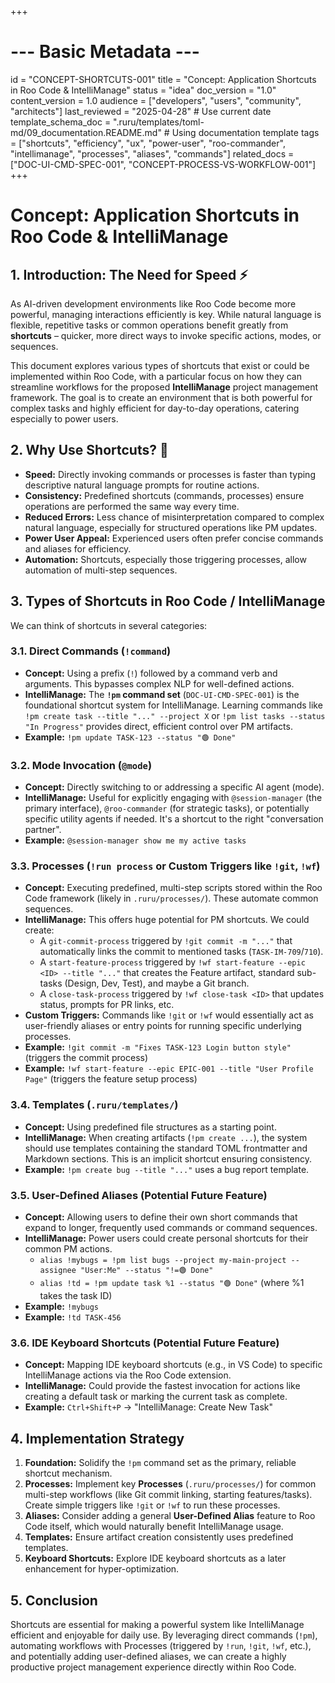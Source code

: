 +++
# --- Basic Metadata ---
id = "CONCEPT-SHORTCUTS-001"
title = "Concept: Application Shortcuts in Roo Code & IntelliManage"
status = "idea"
doc_version = "1.0"
content_version = 1.0
audience = ["developers", "users", "community", "architects"]
last_reviewed = "2025-04-28" # Use current date
template_schema_doc = ".ruru/templates/toml-md/09_documentation.README.md" # Using documentation template
tags = ["shortcuts", "efficiency", "ux", "power-user", "roo-commander", "intellimanage", "processes", "aliases", "commands"]
related_docs = ["DOC-UI-CMD-SPEC-001", "CONCEPT-PROCESS-VS-WORKFLOW-001"]
+++

# Concept: Application Shortcuts in Roo Code & IntelliManage

## 1. Introduction: The Need for Speed ⚡

As AI-driven development environments like Roo Code become more powerful, managing interactions efficiently is key. While natural language is flexible, repetitive tasks or common operations benefit greatly from **shortcuts** – quicker, more direct ways to invoke specific actions, modes, or sequences.

This document explores various types of shortcuts that exist or could be implemented within Roo Code, with a particular focus on how they can streamline workflows for the proposed **IntelliManage** project management framework. The goal is to create an environment that is both powerful for complex tasks and highly efficient for day-to-day operations, catering especially to power users.

## 2. Why Use Shortcuts? 🤔

*   **Speed:** Directly invoking commands or processes is faster than typing descriptive natural language prompts for routine actions.
*   **Consistency:** Predefined shortcuts (commands, processes) ensure operations are performed the same way every time.
*   **Reduced Errors:** Less chance of misinterpretation compared to complex natural language, especially for structured operations like PM updates.
*   **Power User Appeal:** Experienced users often prefer concise commands and aliases for efficiency.
*   **Automation:** Shortcuts, especially those triggering processes, allow automation of multi-step sequences.

## 3. Types of Shortcuts in Roo Code / IntelliManage

We can think of shortcuts in several categories:

### 3.1. Direct Commands (`!command`)

*   **Concept:** Using a prefix (`!`) followed by a command verb and arguments. This bypasses complex NLP for well-defined actions.
*   **IntelliManage:** The **`!pm` command set** (`DOC-UI-CMD-SPEC-001`) is the foundational shortcut system for IntelliManage. Learning commands like `!pm create task --title "..." --project X` or `!pm list tasks --status "In Progress"` provides direct, efficient control over PM artifacts.
*   **Example:** `!pm update TASK-123 --status "🟢 Done"`

### 3.2. Mode Invocation (`@mode`)

*   **Concept:** Directly switching to or addressing a specific AI agent (mode).
*   **IntelliManage:** Useful for explicitly engaging with `@session-manager` (the primary interface), `@roo-commander` (for strategic tasks), or potentially specific utility agents if needed. It's a shortcut to the right "conversation partner".
*   **Example:** `@session-manager show me my active tasks`

### 3.3. Processes (`!run process` or Custom Triggers like `!git`, `!wf`)

*   **Concept:** Executing predefined, multi-step scripts stored within the Roo Code framework (likely in `.ruru/processes/`). These automate common sequences.
*   **IntelliManage:** This offers huge potential for PM shortcuts. We could create:
    *   A `git-commit-process` triggered by `!git commit -m "..."` that automatically links the commit to mentioned tasks (`TASK-IM-709`/`710`).
    *   A `start-feature-process` triggered by `!wf start-feature --epic <ID> --title "..."` that creates the Feature artifact, standard sub-tasks (Design, Dev, Test), and maybe a Git branch.
    *   A `close-task-process` triggered by `!wf close-task <ID>` that updates status, prompts for PR links, etc.
*   **Custom Triggers:** Commands like `!git` or `!wf` would essentially act as user-friendly aliases or entry points for running specific underlying processes.
*   **Example:** `!git commit -m "Fixes TASK-123 Login button style"` (triggers the commit process)
*   **Example:** `!wf start-feature --epic EPIC-001 --title "User Profile Page"` (triggers the feature setup process)

### 3.4. Templates (`.ruru/templates/`)

*   **Concept:** Using predefined file structures as a starting point.
*   **IntelliManage:** When creating artifacts (`!pm create ...`), the system should use templates containing the standard TOML frontmatter and Markdown sections. This is an implicit shortcut ensuring consistency.
*   **Example:** `!pm create bug --title "..."` uses a bug report template.

### 3.5. User-Defined Aliases (Potential Future Feature)

*   **Concept:** Allowing users to define their own short commands that expand to longer, frequently used commands or command sequences.
*   **IntelliManage:** Power users could create personal shortcuts for their common PM actions.
    *   `alias !mybugs = !pm list bugs --project my-main-project --assignee "User:Me" --status "!=🟢 Done"`
    *   `alias !td = !pm update task %1 --status "🟢 Done"` (where %1 takes the task ID)
*   **Example:** `!mybugs`
*   **Example:** `!td TASK-456`

### 3.6. IDE Keyboard Shortcuts (Potential Future Feature)

*   **Concept:** Mapping IDE keyboard shortcuts (e.g., in VS Code) to specific IntelliManage actions via the Roo Code extension.
*   **IntelliManage:** Could provide the fastest invocation for actions like creating a default task or marking the current task as complete.
*   **Example:** `Ctrl+Shift+P` -> "IntelliManage: Create New Task"

## 4. Implementation Strategy

1.  **Foundation:** Solidify the `!pm` command set as the primary, reliable shortcut mechanism.
2.  **Processes:** Implement key **Processes** (`.ruru/processes/`) for common multi-step workflows (like Git commit linking, starting features/tasks). Create simple triggers like `!git` or `!wf` to run these processes.
3.  **Aliases:** Consider adding a general **User-Defined Alias** feature to Roo Code itself, which would naturally benefit IntelliManage usage.
4.  **Templates:** Ensure artifact creation consistently uses predefined templates.
5.  **Keyboard Shortcuts:** Explore IDE keyboard shortcuts as a later enhancement for hyper-optimization.

## 5. Conclusion

Shortcuts are essential for making a powerful system like IntelliManage efficient and enjoyable for daily use. By leveraging direct commands (`!pm`), automating workflows with Processes (triggered by `!run`, `!git`, `!wf`, etc.), and potentially adding user-defined aliases, we can create a highly productive project management experience directly within Roo Code.